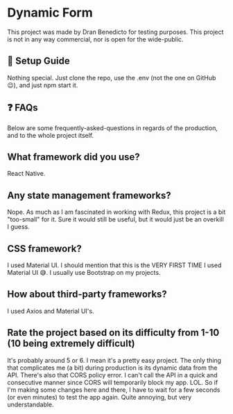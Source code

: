 # Dynamic Form
This project was made by Dran Benedicto for testing purposes. This project is not in any way commercial, nor is open for the wide-public.

## 🔧 Setup Guide
Nothing special. Just clone the repo, use the .env (not the one on GitHub 😉), and just npm start it.

## ❓ FAQs
Below are some frequently-asked-questions in regards of the production, and to the whole project itself.

## What framework did you use?
React Native.

## Any state management frameworks?
Nope. As much as I am fascinated in working with Redux, this project is a bit "too-small" for it. Sure it would still be useful, but it would just be an overkill I guess.

## CSS framework?
I used Material UI. I should mention that this is the VERY FIRST TIME I used Material UI 😅. I usually use Bootstrap on my projects.

## How about third-party frameworks?
I used Axios and Material UI's.

## Rate the project based on its difficulty from 1-10 (10 being extremely difficult)
It's probably around 5 or 6. I mean it's a pretty easy project. The only thing that complicates me (a bit) during production is its dynamic data from the API. 
There's also that CORS policy error. I can't call the API in a quick and consecutive manner since CORS will temporarily block my app. LOL. So if I'm making some changes here and there, I have to wait for a few seconds (or even minutes) to test the app again. Quite annoying, but very understandable.

